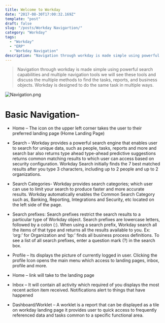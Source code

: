 ```yaml
---
title: Welcome to Workday
date: "2017-08-30T17:00:32.169Z"
template: "post"
draft: false
slug: "/posts/Workday Navigartion/"
category: "Workday"
tags:
  - "Workday"
  - "ERP"
  - "Workday Navigation"
description: "Navigation through workday is made simple using powerful search capabilities and multiple navigation tools we will see these tools and discuss the multiple methods to find the tasks, reports, and business objects."
---
```


>Navigation through workday is made simple using powerful search capabilities and multiple navigation tools we will see these tools and discuss the multiple methods to find the tasks, reports, and business objects.  Workday is designed to do the same task in multiple ways.

 ![Navigation.png](/media/Navigation.png)
 
# Basic Navigation-

- Home – The icon on the upper left corner takes the user to their preferred landing page (Home Landing Page)

- Search – Workday provides a powerful search engine that enables user to search for unique data, such as people, tasks, reports and more  and search bar also returns type ahead type-ahead predictive suggestions returns common matching results to which user can access based on security configuration. Workday Search initially finds the 7 best matched results after you type 3 characters, including up to 2 people and up to 2 organizations.

- Search Categories- Workday provides search categories; which user can use to limit your search to produce faster and more accurate results. Workday automatically enables the Common Search Category such as, Banking, Reporting, Integrations and Security, etc located on the left side of the page.

- Search prefixes: Search prefixes restrict the search results to a particular type of Workday object. Search prefixes are lowercase letters, followed by a colon (:). When using a search prefix, Workday search all the items of that type and returns all the results available to you. Ex: ‘org:’ for Organization and ‘bp:’ finds all business process definitions. To see a list of all search prefixes, enter a question mark (?) in the search box.

- Profile – Its displays the picture of currently logged in user. Clicking the profile Icon opens the main menu which access to landing pages, inbox, profile and more.

- Home – link will take to the landing page

- Inbox – It will contain all activity  which required of you displays the most recent action item received. Notifications alert to  things that have happened

- Dashboard/Worklet – A worklet is a report that can be displayed as a tile on workday landing page it provides user to quick access to  frequently referenced data and tasks common to a specific functional area.
